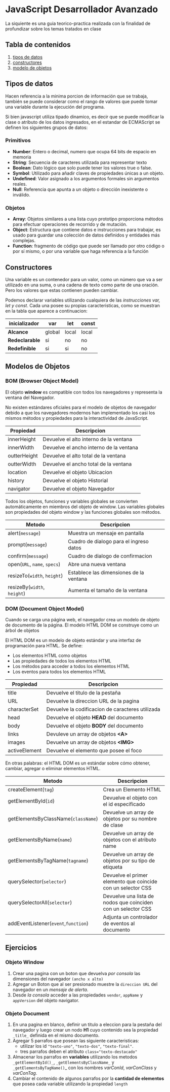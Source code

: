 # JavaScript Desarrollador Avanzado

La siquiente es una guia teorico-practica realizada con la finalidad de profundizar sobre los temas tratados en clase

## Tabla de contenidos
1. [tipos de datos](tipos-de-datos)
1. [constructores](constructores)
1. [modelo de objetos](modelo-de-objetos)

## Tipos de datos
Hacen referencia a la minima porcion de información que se trabaja, también se puede considerar como el rango de valores que puede tomar una variable durante la ejecución del programa. 

Si bien javascript utiliza tipado dinamico, es decir que se puede modificar la clase o atributo de los datos ingresados, en el estandar de ECMAScript se definen los siguientes grupos de datos:

### Primitivos
* __Number__: Entero o decimal, numero que ocupa 64 bits de espacio en memoria
* __String__: Secuencia de caracteres utilizada para representar texto
* __Boolean__: Dato lógico que solo puede tener los valores true o false.
* __Symbol__: Utilizado para añadir claves de propiedades únicas a un objeto.
* __Undefined__: Valor asignado a los argumentos formales sin argumentos reales.
* __Null__: Referencia que apunta a un objeto o dirección inexistente o inválido.
### Objetos
* __Array__: Objetos similares a una lista cuyo prototipo proporciona métodos para efectuar operaciones de recorrido y de mutación.
* __Object__: Estructura que contiene datos e instrucciones para trabajar, es usado para guardar una colección de datos definidos y entidades más complejas.
* __Function__: fragmento de código que puede ser llamado por otro código o por sí mismo, o por una variable que haga referencia a la función

## Constructores
Una variable es un contenedor para un valor, como un número que va a ser utilizado en una suma, o una cadena de texto como parte de una oración. Pero los valores que estas contienen pueden cambiar.

Podemos declarar variables utilizando cualquiera de las _instrucciones var, let y const_. Cada una posee su propias caracteristicas, como se muestran en la tabla que aparece a continuacion:

| __inicializador__ | var 	| let 	| const |
|-------------------|-------|-------|-------|
| __Alcance__ 	    | global| local | local |
| __Redeclarable__	| si 	| no	| no 	|
| __Redefinible__ 	| si 	| si 	| no 	|

## Modelos de Objetos

### BOM (Browser Object Model)
El objeto __window__ es compatible con todos los navegadores y representa la ventana del Navegador. 

No existen estándares oficiales para el modelo de objetos de navegador debido a que los navegadores modernos han implementado los casi los mismos métodos y propiedades para la interactividad de JavaScript.


|Propiedad|Descripcion|
|-|-|
|innerHeight| Devuelve el alto interno de la ventana|
|innerWidth| Devuelve el ancho interno de la ventana|
|outterHeight| Devuelve el alto total de la ventana|
|outterWidth| Devuelve el ancho total de la ventana|
|location| Devuelve el objeto Ubicacion |
|history| Devuelve el objeto Historial |
|navigator| Devuelve el objeto Navegador |

Todos los objetos, funciones y variables globales se convierten automáticamente en miembros del objeto de window. Las variables globales son propiedades del objeto window y las funciones globales son métodos.

|Metodo|Descripcion|
|-|-|
|alert(`message`)| Muestra un mensaje en pantalla |
|prompt(`message`)| Cuadro de dialogo para el ingreso datos |
|confirm(`message`)| Cuadro de dialogo de confirmacion |
|open(`URL`, `name`, `specs`)|Abre una nueva ventana |
|resizeTo(`width`, `height`)| Establece las dimensiones de la ventana |
|resizeBy(`width`, `height`)| Aumenta el tamaño de la ventana |

### DOM (Document Object Model)
Cuando se carga una página web, el navegador crea un modelo de objeto de documento de la página. El modelo HTML DOM se construye como un árbol de objetos

El HTML DOM es un modelo de objeto estándar y una interfaz de programación para HTML. Se define:

* Los elementos HTML como objetos
* Las propiedades de todos los elementos HTML
* Los métodos para acceder a todos los elementos HTML
* Los eventos para todos los elementos HTML

|Propiedad|Descripcion|
|-|-|
|title| Devuelve el titulo de la pestaña|
|URL| Devuelve la direccion URL de la pagina|
|characterSet| Devuelve la codificacion de caracteres utilizada|
|head| Devuelve el objeto __HEAD__ del documento|
|body| Devuelve el objeto __BODY__ del documento|
|links| Devuleve un array de objetos __&lt;A>__ |
|images| Devuelve un array de objetos __&lt;IMG>__ |
|activeElement| Devuelve el elemento que posee el foco|

En otras palabras: el HTML DOM es un estándar sobre cómo obtener, cambiar, agregar o eliminar elementos HTML.

|Metodo|Descripcion|
|-|-|
|createElement(`tag`)| Crea un Elemento HTML|
|getElementById(`id`)| Devuelve el objeto con el id especificado
|getElementsByClassName(`className`)| Devuelve un array de objetos por su nombre de clase
|getElementsByName(`name`)| Devuelve un array de objetos con el atributo name
|getElementsByTagName(`tagname`)| Devuelve un array de objetos por su tipo de etiqueta
|querySelector(`selector`)| Devuelve el primer elemento que coincide con un selector CSS
|querySelectorAll(`selector`)| Devuelve una lista de nodos que coinciden con un selector CSS
|addEventListener(`event`,`function`)| Adjunta un controlador de eventos al documento|

## Ejercicios

### Objeto Window

1. Crear una pagina con un boton que devuelva _por consola_ las dimensiones del navegador `(ancho x alto)`
1. Agregar un Boton que al ser presionado muestre la `direccion URL` del navegador en un _mensaje de alerta_.
1. Desde _la consola_ acceder a las propiedades `vendor`, `appName` y `appVersion` del objeto navigator.

### Objeto Document

1. En una pagina en blanco, definir un titulo a eleccion para la pestaña del navegador y luego crear un nodo __H1__ cuyo contenido sea la propiedad `_title_` definida en el mismo documento.
2. Agregar 5 parrafos que posean las siguiente caracteristicas:
    * utilizar los id `"texto-uno"`, `"texto-dos"`, `"texto-final"`.
    * tres parrafos deben el atributo `class="texto-destacado"`
3. Almacenar los parrafos en __variables__ utilizando los metodos `_getElementById()_`, `_getElementsByClassName_` y `_getElementsByTagName()`_ con los nombres _varConId_, _varConClass_ y _varConTag_.
4. Cambiar el contenido de algunos parrafos por la __cantidad de elementos__ que posea cada variable utilizando la propiedad `length`
